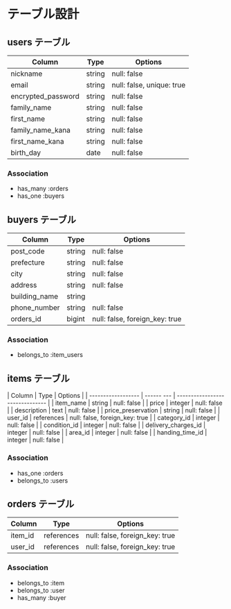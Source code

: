 <!-- # README

This README would normally document whatever steps are necessary to get the
application up and running.

Things you may want to cover:

* Ruby version

* System dependencies

* Configuration

* Database creation

* Database initialization

* How to run the test suite

* Services (job queues, cache servers, search engines, etc.)

* Deployment instructions

* ... -->


# テーブル設計

## users テーブル

| Column              | Type   | Options                             |
| ------------------- | ------ | ----------------------------------- |
| nickname            | string | null: false                         |
| email               | string | null: false, unique: true           |
| encrypted_password  | string | null: false                         |
| family_name         | string | null: false                         |
| first_name          | string | null: false                         |
| family_name_kana    | string | null: false                         |
| first_name_kana     | string | null: false                         |
| birth_day           | date   | null: false                         |

### Association

- has_many :orders
- has_one :buyers


## buyers テーブル

| Column             | Type   | Options                         |
| ------------------ | ------ | ------------------------------- |
| post_code          | string | null: false                     |
| prefecture         | string | null: false                     |
| city               | string | null: false                     |
| address            | string | null: false                     |
| building_name      | string |                                 |
| phone_number       | string | null: false                     |
| orders_id          | bigint | null: false, foreign_key: true  |


### Association

- belongs_to :item_users


## items テーブル

| Column              | Type       | Options                         |
| ------------------  | ------ --- | ------------------------------- |
| item_name           | string     | null: false                     |
| price               | integer    | null: false                     |
| description         | text       | null: false                     |
| price_preservation  | string     | null: false                     |
| user_id             | references | null: false, foreign_key: true  |
| category_id         | integer    | null: false                     |
| condition_id        | integer    | null: false                     |
| delivery_charges_id | integer    | null: false                     |
| area_id             | integer    | null: false                     |
| handing_time_id     | integer    | null: false                     |


### Association

- has_one :orders
- belongs_to :users


## orders テーブル

| Column              | Type       | Options                        |
| ------------------  | ---------- | ------------------------------ |
| item_id             | references | null: false, foreign_key: true |
| user_id             | references | null: false, foreign_key: true |


### Association

- belongs_to :item
- belongs_to :user
- has_many :buyer